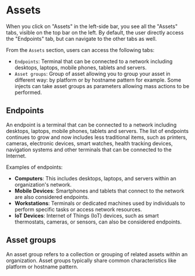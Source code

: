 # Assets

When you click on "Assets" in the left-side bar, you see all the "Assets" tabs, visible on the top bar on the left.
By default, the user directly access the "Endpoints" tab, but can navigate to the other tabs as well.

From the `Assets` section, users can access the following tabs:

- `Endpoints`: Terminal that can be connected to a network including desktops, laptops, mobile phones, tablets and
  servers.
- `Asset groups`: Group of asset allowing you to group your asset in different way: by platform or by hostname pattern
  for example. Some injects can take asset groups as parameters allowing mass actions to be performed.

## Endpoints

An endpoint is a terminal that can be connected to a network including desktops, laptops, mobile phones, tablets and
servers. The list of endpoints continues to grow and now includes less traditional items, such as printers, cameras,
electronic devices, smart watches, health tracking devices, navigation systems and other terminals that can be connected
to the Internet.

Examples of endpoints:

- **Computers**: This includes desktops, laptops, and servers within an organization's network.
- **Mobile Devices**: Smartphones and tablets that connect to the network are also considered endpoints.
- **Workstations**: Terminals or dedicated machines used by individuals to perform specific tasks or access network
  resources.
- **IoT Devices**: Internet of Things (IoT) devices, such as smart thermostats, cameras, or sensors, can also be
  considered endpoints.

## Asset groups

An asset group refers to a collection or grouping of related assets within an organization. Asset groups typically share
common characteristics like platform or hostname pattern.
